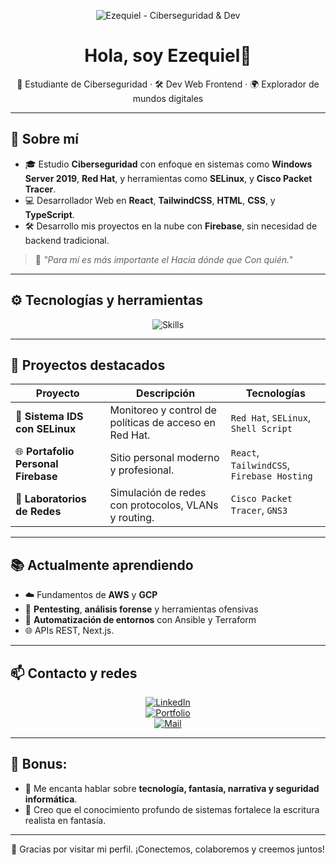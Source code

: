 <!-- Banner -->
<p align="center">
  <img src="![image](https://github.com/user-attachments/assets/a10af29c-8679-4c53-be01-27105d3ae29e)
" alt="Ezequiel - Ciberseguridad & Dev" />
</p>

<h1 align="center">Hola, soy Ezequiel👋</h1>
<p align="center">
  🧠 Estudiante de Ciberseguridad · 🛠️ Dev Web Frontend · 🌍 Explorador de mundos digitales
</p>

---

## 🧬 Sobre mí

- 🎓 Estudio **Ciberseguridad** con enfoque en sistemas como **Windows Server 2019**, **Red Hat**, y herramientas como **SELinux**, y **Cisco Packet Tracer**.
- 💻 Desarrollador Web en **React**, **TailwindCSS**, **HTML**, **CSS**, y **TypeScript**.
- 🛠 Desarrollo mis proyectos en la nube con **Firebase**, sin necesidad de backend tradicional.
  
> 📜 *"Para mí es más importante el Hacia dónde que Con quién."*

---

## ⚙️ Tecnologías y herramientas

<div align="center">
  
![Skills](https://skillicons.dev/icons?i=linux,windows,docker,git,html,css,react,tailwind,ts,firebase,vscode,figma)

</div>

---

## 🚀 Proyectos destacados

| Proyecto | Descripción | Tecnologías |
| -------- | ----------- | ----------- |
| 🔐 **Sistema IDS con SELinux** | Monitoreo y control de políticas de acceso en Red Hat. | `Red Hat`, `SELinux`, `Shell Script` |
| 🌐 **Portafolio Personal Firebase** | Sitio personal moderno y profesional. | `React`, `TailwindCSS`, `Firebase Hosting` |
| 🧠 **Laboratorios de Redes** | Simulación de redes con protocolos, VLANs y routing. | `Cisco Packet Tracer`, `GNS3` |

---

## 📚 Actualmente aprendiendo

- ☁️ Fundamentos de **AWS** y **GCP**
- 🔐 **Pentesting**, **análisis forense** y herramientas ofensivas
- 🔧 **Automatización de entornos** con Ansible y Terraform
- 🌐 APIs REST, Next.js.

---

## 📫 Contacto y redes

<div align="center">
  
[![LinkedIn](https://img.shields.io/badge/LinkedIn-Frank-blue?style=flat-square&logo=linkedin)](https://linkedin.com/in/tuusuario)  
[![Portfolio](https://img.shields.io/badge/Portfolio-Web-green?style=flat-square&logo=firefox-browser)](https://tuportfolio.firebaseapp.com)  
[![Mail](https://img.shields.io/badge/Email-Contact-red?style=flat-square&logo=gmail)](mailto:frank@ejemplo.com)

</div>

---

## 🧠 Bonus:

- 💬 Me encanta hablar sobre **tecnología, fantasía, narrativa y seguridad informática**.
- 🧩 Creo que el conocimiento profundo de sistemas fortalece la escritura realista en fantasía.

---

<p align="center">
  🖤 Gracias por visitar mi perfil. ¡Conectemos, colaboremos y creemos juntos!
</p>
